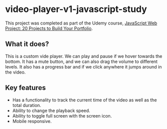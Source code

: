 # video-player-v1-javascript-study

This project was completed as part of the Udemy course, [JavaScript Web Project: 20 Projects to Build Your Portfolio](https://www.udemy.com/course/javascript-web-projects-to-build-your-portfolio-resume/).

## What it does?

This is a custom vide player. We can play and pause if we hover towards the bottom. It has a mute button, and we can also drag the volume to different levels. It also has a progress bar and if we click anywhere it jumps around in the video.

## Key features

- Has a functionality to track the current time of the video as well as the total duration.
- Ability to change the playback speed.
- Ability to toggle full screen with the screen icon.
- Mobile responsive.